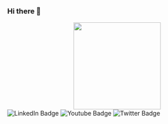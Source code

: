 ### Hi there 👋
<div id="header" align="center">
  <img src="https://media.giphy.com/media/3kPDmoWdBpQPNhCnUG/giphy.gif" width="200"/>
</div>

<div id="badges">
  <img src="https://img.shields.io/badge/-VK-blue?style=for-the-badge&logo=VK" alt="LinkedIn Badge"/>
  <img src="https://img.shields.io/badge/-Telegram-blue?style=for-the-badge&logo=telegram" alt="Youtube Badge"/>
  <img src="https://img.shields.io/badge/-Gmail-red?style=for-the-badge&logo=gmail" alt="Twitter Badge"/>
</div>

<!-- 
**IgorZhigalov182/IgorZhigalov182** is a ✨ _special_ ✨ repository because its `README.md` (this file) appears on your GitHub profile.

Here are some ideas to get you started:

- 🔭 I’m currently working on ...
- 🌱 I’m currently learning ...
- 👯 I’m looking to collaborate on ...
- 🤔 I’m looking for help with ...
- 💬 Ask me about ...
- 📫 How to reach me: ...
- 😄 Pronouns: ...
- ⚡ Fun fact: ...
-->
